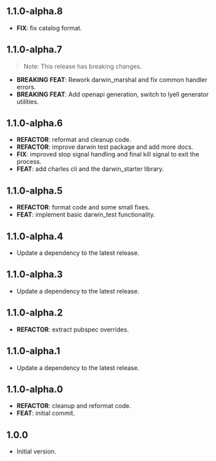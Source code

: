 ## 1.1.0-alpha.8

 - **FIX**: fix catalog format.

## 1.1.0-alpha.7

> Note: This release has breaking changes.

 - **BREAKING** **FEAT**: Rework darwin_marshal and fix common handler errors.
 - **BREAKING** **FEAT**: Add openapi generation, switch to lyell generator utilities.

## 1.1.0-alpha.6

 - **REFACTOR**: reformat and cleanup code.
 - **REFACTOR**: improve darwin test package and add more docs.
 - **FIX**: improved stop signal handling and final kill signal to exit the process.
 - **FEAT**: add charles cli and the darwin_starter library.

## 1.1.0-alpha.5

 - **REFACTOR**: format code and some small fixes.
 - **FEAT**: implement basic darwin_test functionality.

## 1.1.0-alpha.4

 - Update a dependency to the latest release.

## 1.1.0-alpha.3

 - Update a dependency to the latest release.

## 1.1.0-alpha.2

 - **REFACTOR**: extract pubspec overrides.

## 1.1.0-alpha.1

 - Update a dependency to the latest release.

## 1.1.0-alpha.0

 - **REFACTOR**: cleanup and reformat code.
 - **FEAT**: initial commit.

## 1.0.0

- Initial version.
